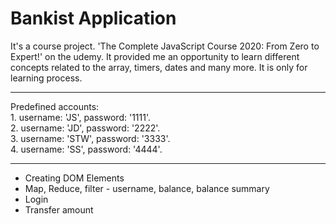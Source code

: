 # Bankist Application

It's a course project. 'The Complete JavaScript Course 2020: From Zero to Expert!' on the udemy. It provided me an opportunity to learn different concepts related to the array, timers, dates and many more. It is only for learning process.

<hr>
Predefined accounts:<br>
1. username: 'JS',  password: '1111'.<br>
2. username: 'JD',  password: '2222'.<br>
3. username: 'STW',  password: '3333'.<br>
4. username: 'SS',  password: '4444'.<br>
<hr>

- Creating DOM Elements
- Map, Reduce, filter - username, balance, balance summary
- Login
- Transfer amount 
